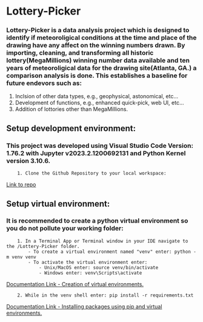 # Lottery-Picker
### Lottery-Picker is a data analysis project which is designed to identify if meteoroligical conditions at the time and place of the drawing have any affect on the winning numbers drawn. By importing, cleaning, and transforming all historic lottery(MegaMillions) winning number data available and ten years of meteoroligical data for the drawing site(Atlanta, GA.) a comparison analysis is done. This establishes a baseline for future endevors such as:
   1. Inclsion of other data types, e.g., geophysical, astonomical, etc...
   2. Development of functions, e.g., enhanced quick-pick, web UI, etc...
   3. Addition of lottories other than MegaMillions.

   ## Setup development environment:

   ### This project was developed using Visual Studio Code Version: 1.76.2 with Jupyter v2023.2.1200692131 and Python Kernel version 3.10.6.

        1. Clone the Github Repository to your local workspace: 
   [Link to repo](https://github.com/Mikdown/Lottery-Picker) 

   ## Setup virtual environment:

   ### It is recommended to create a python virtual environment so you do not pollute your working folder:
      
        1. In a Terminal App or Terminal window in your IDE navigate to the /Lottery-Picker folder.
            - To create a virtual environment named "venv" enter: python -m venv venv
            - To activate the virtual environment enter:
                - Unix/MacOS enter: source venv/bin/activate
                - Windows enter: venv\Scripts\activate
   [Documentation Link - Creation of virtual environments.](https://docs.python.org/3/library/venv.html)
        
        2. While in the venv shell enter: pip install -r requirements.txt
   [Documentation Link - Installing packages using pip and virtual environments.](https://packaging.python.org/en/latest/guides/installing-using-pip-and-virtual-environments/#creating-a-virtual-environment)

